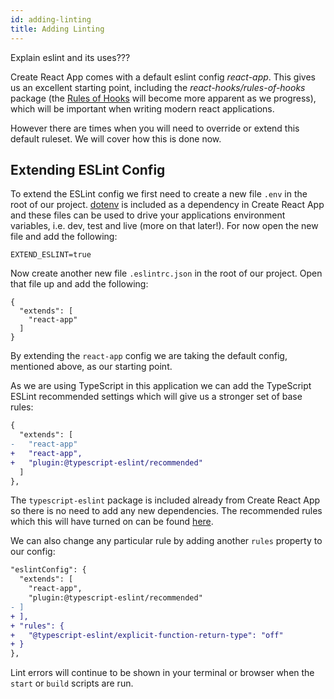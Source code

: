 ```yaml
---
id: adding-linting
title: Adding Linting
---
```


Explain eslint and its uses???

Create React App comes with a default eslint config _react-app_. This gives us an excellent starting point, including the _react-hooks/rules-of-hooks_ package (the [Rules of Hooks](https://reactjs.org/docs/hooks-rules.html) will become more apparent as we progress), which will be important when writing modern react applications. 

However there are times when you will need to override or extend this default ruleset. We will cover how this is done now.

## Extending ESLint Config

To extend the ESLint config we first need to create a new file ```.env``` in the root of our project. [dotenv](https://github.com/motdotla/dotenv/blob/master/README.md) is included as a dependency in Create React App and these files can be used to drive your applications environment variables, i.e. dev, test and live (more on that later!). For now open the new file and add the following:

```
EXTEND_ESLINT=true
```

Now create another new file ```.eslintrc.json``` in the root of our project. Open that file up and add the following:

```code
{
  "extends": [
    "react-app"
  ]
}
```

By extending the ```react-app``` config we are taking the default config, mentioned above, as our starting point.

As we are using TypeScript in this application we can add the TypeScript ESLint recommended settings which will give us a stronger set of base rules:

```diff
{
  "extends": [
-   "react-app"
+   "react-app",
+   "plugin:@typescript-eslint/recommended"
  ]
},
```

The ```typescript-eslint``` package is included already from Create React App so there is no need to add any new dependencies. The recommended rules which this will have turned on can be found [here](https://github.com/typescript-eslint/typescript-eslint/blob/master/packages/eslint-plugin/src/configs/recommended.json).

We can also change any particular rule by adding another ```rules``` property to our config:

```diff
"eslintConfig": {
  "extends": [
    "react-app",
    "plugin:@typescript-eslint/recommended"
- ]
+ ],
+ "rules": {
+   "@typescript-eslint/explicit-function-return-type": "off"
+ }
},
```

Lint errors will continue to be shown in your terminal or browser when the ```start``` or ```build``` scripts are run.
